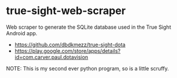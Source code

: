 # true-sight-web-scraper
Web scraper to generate the SQLite database used in the True Sight Android app.
* https://github.com/dbdkmezz/true-sight-dota
* https://play.google.com/store/apps/details?id=com.carver.paul.dotavision

NOTE: This is my second ever python program, so is a little scruffy.
